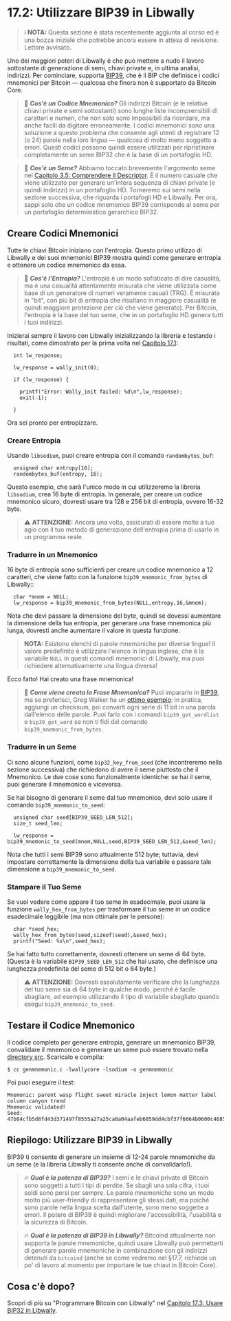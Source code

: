 # 17.2: Utilizzare BIP39 in Libwally

> :information_source: **NOTA:** Questa sezione è stata recentemente aggiunta al corso ed è una bozza iniziale che potrebbe ancora essere in attesa di revisione. Lettore avvisato.

Uno dei maggiori poteri di Libwally è che può mettere a nudo il lavoro sottostante di generazione di semi, chiavi private e, in ultima analisi, indirizzi. Per cominciare, supporta [BIP39](https://github.com/bitcoin/bips/blob/master/bip-0039.mediawiki), che è il BIP che definisce i codici mnemonici per Bitcoin — qualcosa che finora non è supportato da Bitcoin Core.

> :book: ***Cos'è un Codice Mnemonico?*** Gli indirizzi Bitcoin (e le relative chiavi private e semi sottostanti) sono lunghe liste incomprensibili di caratteri e numeri, che non solo sono impossibili da ricordare, ma anche facili da digitare erroneamente. I codici mnemonici sono una soluzione a questo problema che consente agli utenti di registrare 12 (o 24) parole nella loro lingua — qualcosa di molto meno soggetto a errori. Questi codici possono quindi essere utilizzati per ripristinare completamente un seme BIP32 che è la base di un portafoglio HD.

> :book: ***Cos'è un Seme?*** Abbiamo toccato brevemente l'argomento seme nel [Capitolo 3.5: Comprendere il Descriptor](03_5_Comprendere_il_Descriptor.md). È il numero casuale che viene utilizzato per generare un'intera sequenza di chiavi private (e quindi indirizzi) in un portafoglio HD. Torneremo sui semi nella sezione successiva, che riguarda i portafogli HD e Libwally. Per ora, sappi solo che un codice mnemonico BIP39 corrisponde al seme per un portafoglio deterministico gerarchico BIP32.

## Creare Codici Mnemonici

Tutte le chiavi Bitcoin iniziano con l'entropia. Questo primo utilizzo di Libwally e dei suoi mnemonici BIP39 mostra quindi come generare entropia e ottenere un codice mnemonico da essa.

> :book: ***Cos'è l'Entropia?*** L'entropia è un modo sofisticato di dire casualità, ma è una casualità attentamente misurata che viene utilizzata come base di un generatore di numeri veramente casuali (TRG). È misurata in "bit", con più bit di entropia che risultano in maggiore casualità (e quindi maggiore protezione per ciò che viene generato). Per Bitcoin, l'entropia è la base del tuo seme, che in un portafoglio HD genera tutti i tuoi indirizzi.

Inizierai sempre il lavoro con Libwally inizializzando la libreria e testando i risultati, come dimostrato per la prima volta nel [Capitolo 17.1](17_1_Configurare_Libwally.md):

```
  int lw_response;

  lw_response = wally_init(0);

  if (lw_response) {

    printf("Error: Wally_init failed: %d\n",lw_response);
    exit(-1);
    
  }
```
Ora sei pronto per entropizzare.

### Creare Entropia

Usando `libsodium`, puoi creare entropia con il comando `randombytes_buf`:

```
  unsigned char entropy[16];  
  randombytes_buf(entropy, 16);
```
Questo esempio, che sarà l'unico modo in cui utilizzeremo la libreria `libsodium`, crea 16 byte di entropia. In generale, per creare un codice mnemonico sicuro, dovresti usare tra 128 e 256 bit di entropia, ovvero 16-32 byte.

>:warning: **ATTENZIONE:** Ancora una volta, assicurati di essere molto a tuo agio con il tuo metodo di generazione dell'entropia prima di usarlo in un programma reale.

### Tradurre in un Mnemonico

16 byte di entropia sono sufficienti per creare un codice mnemonico a 12 caratteri, che viene fatto con la funzione `bip39_mnemonic_from_bytes` di Libwally::
```
  char *mnem = NULL;
  lw_response = bip39_mnemonic_from_bytes(NULL,entropy,16,&mnem);
```
Nota che devi passare la dimensione del byte, quindi se dovessi aumentare la dimensione della tua entropia, per generare una frase mnemonica più lunga, dovresti anche aumentare il valore in questa funzione.

> **NOTA:** Esistono elenchi di parole mnemoniche per diverse lingue! Il valore predefinito è utilizzare l'elenco in lingua inglese, che è la variabile `NULL` in questi comandi mnemonici di Libwally, ma puoi richiedere alternativamente una lingua diversa!

Ecco fatto! Hai creato una frase mnemonica!

>:book: ***Come viene creata la Frase Mnemonica?*** Puoi impararlo in [BIP39](https://github.com/bitcoin/bips/blob/master/bip-0039.mediawiki), ma se preferisci, Greg Walker ha un [ottimo esempio](https://learnmeabitcoin.com/technical/mnemonic): in pratica, aggiungi un checksum, poi converti ogni serie di 11 bit in una parola dall'elenco delle parole. Puoi farlo con i comandi `bip39_get_wordlist` e `bip39_get_word` se non ti fidi del comando `bip39_mnemonic_from_bytes`.

### Tradurre in un Seme

Ci sono alcune funzioni, come `bip32_key_from_seed` (che incontreremo nella sezione successiva) che richiedono di avere il seme piuttosto che il Mnemonico. Le due cose sono funzionalmente identiche: se hai il seme, puoi generare il mnemonico e viceversa.

Se hai bisogno di generare il seme dal tuo mnemonico, devi solo usare il comando `bip39_mnemonic_to_seed`:

```
  unsigned char seed[BIP39_SEED_LEN_512];
  size_t seed_len;
  
  lw_response = bip39_mnemonic_to_seed(mnem,NULL,seed,BIP39_SEED_LEN_512,&seed_len);
```
Nota che tutti i semi BIP39 sono attualmente 512 byte; tuttavia, devi impostare correttamente la dimensione della tua variabile e passare tale dimensione a `bip39_mnemonic_to_seed`.

### Stampare il Tuo Seme

Se vuoi vedere come appare il tuo seme in esadecimale, puoi usare la funzione `wally_hex_from_bytes` per trasformare il tuo seme in un codice esadecimale leggibile (ma non ottimale per le persone):
```
  char *seed_hex;
  wally_hex_from_bytes(seed,sizeof(seed),&seed_hex);
  printf("Seed: %s\n",seed_hex);
```
Se hai fatto tutto correttamente, dovresti ottenere un seme di 64 byte. (Questa è la variabile `BIP39_SEED_LEN_512` che hai usato, che definisce una lunghezza predefinita del seme di 512 bit o 64 byte.)

> :warning: **ATTENZIONE:** Dovresti assolutamente verificare che la lunghezza del tuo seme sia di 64 byte in qualche modo, perché è facile sbagliare, ad esempio utilizzando il tipo di variabile sbagliato quando esegui `bip39_mnemonic_to_seed`.

## Testare il Codice Mnemonico

Il codice completo per generare entropia, generare un mnemonico BIP39, convalidare il mnemonico e generare un seme può essere trovato nella [directory src](src/17_2_genmnemonic.c). Scaricalo e compila:

```
$ cc genmnemonic.c -lwallycore -lsodium -o genmnemonic
```
Poi puoi eseguire il test:
```
Mnemonic: parent wasp flight sweet miracle inject lemon matter label column canyon trend
Mnemonic validated!
Seed: 47b04cfb5d8fd43d371497f8555a27a25ca0a04aafeb6859dd4cbf37f6664b0600c4685c1efac29c082b1df29081f7a46f94a26f618fc6fd38d8bc7b6cd344c7
```

## Riepilogo: Utilizzare BIP39 in Libwally

BIP39 ti consente di generare un insieme di 12-24 parole mnemoniche da un seme (e la libreria Libwally ti consente anche di convalidarlo!).

> :fire: ***Qual è la potenza di BIP39?*** I semi e le chiavi private di Bitcoin sono soggetti a tutti i tipi di perdite. Se sbagli una sola cifra, i tuoi soldi sono persi per sempre. Le parole mnemoniche sono un modo molto più user-friendly di rappresentare gli stessi dati, ma poiché sono parole nella lingua scelta dall'utente, sono meno soggette a errori. Il potere di BIP39 è quindi migliorare l'accessibilità, l'usabilità e la sicurezza di Bitcoin.

> :fire: ***Qual è la potenza di BIP39 in Libwally?*** Bitcoind attualmente non supporta le parole mnemoniche, quindi usare Libwally può permetterti di generare parole mnemoniche in combinazione con gli indirizzi detenuti da `bitcoind` (anche se come vedremo nel §17.7, richiede un po' di lavoro al momento per importare le tue chiavi in Bitcoin Core).

## Cosa c'è dopo?

Scopri di più su "Programmare Bitcoin con Libwally" nel [Capitolo 17.3: Usare BIP32 in Libwally](17_3_Usare_BIP32_in_Libwally.md).
